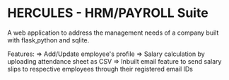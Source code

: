 # HERCULES - HRM/PAYROLL Suite
A web application to address the management needs of a company built with flask,python and sqlite.

Features:
=> Add/Update employee's profile
=> Salary calculation by uploading attendance sheet as CSV
=> Inbuilt email feature to send salary slips to respective employees through their registered email IDs
